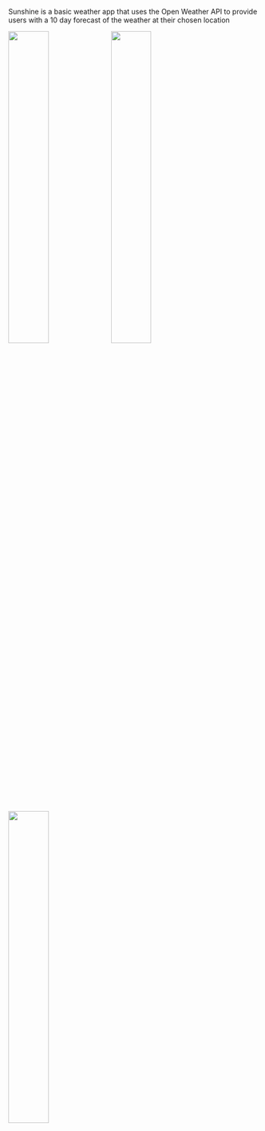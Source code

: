 Sunshine is a basic weather app that uses the Open Weather API to provide users with a 10 day forecast of the weather at their chosen location

<img width="40%" src="https://user-images.githubusercontent.com/1822531/33596675-5501faf4-d951-11e7-8d69-fb6c4efe032c.png" />
<img width="40%" src="https://user-images.githubusercontent.com/1822531/33596647-3b67f986-d951-11e7-9e74-45c7d577a6d3.png" />
<img width="40%" src="https://user-images.githubusercontent.com/1822531/33596677-58098faa-d951-11e7-9c83-db51100ac78c.png" />
